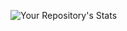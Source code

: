![Your Repository's Stats](https://github-readme-stats.vercel.app/api?username=ChristinaFomenko&show_icons=true)
